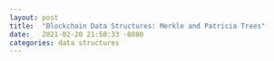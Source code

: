 ```yaml
---
layout: post
title:  "Blockchain Data Structures: Merkle and Patricia Trees"
date:   2021-02-20 21:50:33 -0800
categories: data structures
---
```


